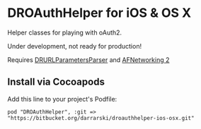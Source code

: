 DROAuthHelper for iOS & OS X
============================

Helper classes for playing with oAuth2.

Under development, not ready for production!

Requires [DRURLParametersParser](https://bitbucket.org/darrarski/drurlparametersparser-ios-osx) and [AFNetworking 2](https://github.com/AFNetworking/AFNetworking)

## Install via Cocoapods

Add this line to your project's Podfile:

	pod "DROAuthHelper", :git => "https://bitbucket.org/darrarski/droauthhelper-ios-osx.git"
